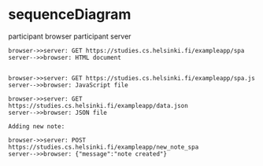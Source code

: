 # sequenceDiagram

participant browser
participant server

    browser->>server: GET https://studies.cs.helsinki.fi/exampleapp/spa
    server-->>browser: HTML document


    browser->>server: GET https://studies.cs.helsinki.fi/exampleapp/spa.js
    server-->>browser: JavaScript file

    browser->>server: GET https://studies.cs.helsinki.fi/exampleapp/data.json
    server-->>browser: JSON file

    Adding new note:

    browser->>server: POST https://studies.cs.helsinki.fi/exampleapp/new_note_spa
    server-->>browser: {"message":"note created"}
